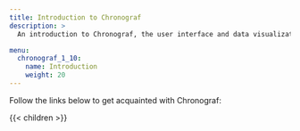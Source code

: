 ```yaml
---
title: Introduction to Chronograf
description: >
  An introduction to Chronograf, the user interface and data visualization component for the InfluxData Platform. Includes documentation on getting started, installation, and downloading.

menu:
  chronograf_1_10:
    name: Introduction
    weight: 20
---
```


Follow the links below to get acquainted with Chronograf:

{{< children >}}
